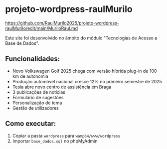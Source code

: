 # projeto-wordpress-raulMurilo

https://github.com/RaulMurilo2025/projeto-wordpress-raulMurilo/edit/main/MuriloRaul.md

Este site foi desenvolvido no âmbito do módulo "Tecnologias de Acesso a Base de Dados".

## Funcionalidades:

- Novo Volkswagen Golf 2025 chega com versão híbrida plug-in de 100 km de autonomia
- Produção automóvel nacional cresce 12% no primeiro semestre de 2025
- Tesla abre novo centro de assistência em Braga
- 3 publicações de notícias
- Formulário de sugestões
- Personalização de tema
- Gestão de utilizadores

## Como executar:

1. Copiar a pasta `wordpress` para `wamp64/www/wordpress`
2. Importar `base_dados.sql` no phpMyAdmin
